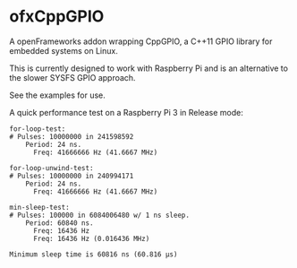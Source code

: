 # ofxCppGPIO
A openFrameworks addon wrapping CppGPIO, a C++11 GPIO library for embedded systems on Linux.

This is currently designed to work with Raspberry Pi and is an alternative to the slower SYSFS GPIO approach.

See the examples for use.

A quick performance test on a Raspberry Pi 3 in Release mode:

```
for-loop-test:
# Pulses: 10000000 in 241598592
	Period: 24 ns.
	  Freq: 41666666 Hz (41.6667 MHz)

for-loop-unwind-test:
# Pulses: 10000000 in 240994171
	Period: 24 ns.
	  Freq: 41666666 Hz (41.6667 MHz)

min-sleep-test:
# Pulses: 100000 in 6084006480 w/ 1 ns sleep.
	Period: 60840 ns.
	  Freq: 16436 Hz
	  Freq: 16436 Hz (0.016436 MHz)

Minimum sleep time is 60816 ns (60.816 μs)
```
